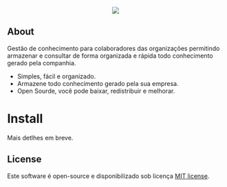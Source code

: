 <p align="center"><img src="https://i.imgur.com/cvYkQmE.png"></p>


## About

Gestão de conhecimento para colaboradores das organizações permitindo armazenar e consultar de forma organizada e rápida todo conhecimento gerado pela companhia. 

- Simples, fácil e organizado.
- Armazene todo conhecimento gerado pela sua empresa.
- Open Sourde, você pode baixar, redistribuir e melhorar.

# Install

Mais detlhes em breve.


## License

Este software é open-source e disponibilizado sob licença [MIT license](https://opensource.org/licenses/MIT).
